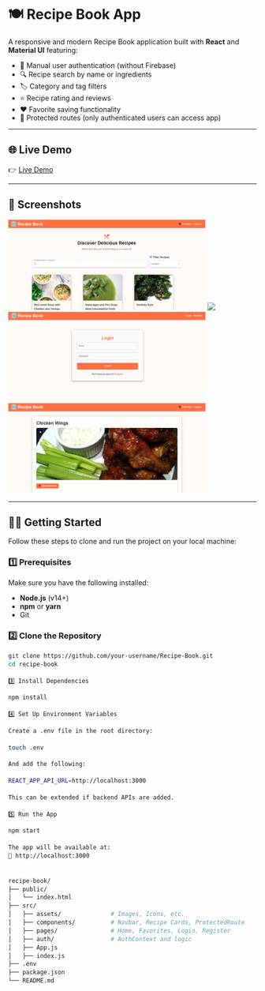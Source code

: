 # 🍽️ Recipe Book App

A responsive and modern Recipe Book application built with **React** and **Material UI** featuring:

- 🔐 Manual user authentication (without Firebase)
- 🔍 Recipe search by name or ingredients
- 🏷️ Category and tag filters
- ⭐ Recipe rating and reviews
- ❤️ Favorite saving functionality
- 🚫 Protected routes (only authenticated users can access app)

---

## 🌐 Live Demo

👉 [Live Demo](https://recipe-book.vercel.app/)

---

## 📸 Screenshots

<img src="./src/assets/1.png" width="400" />
<img src="../src/assets/2.png" width="400" />
<img src="./src/assets/3.png" width="400" />
<img src="./src/assets/5.png" width="400" />

---

## 🧑‍💻 Getting Started

Follow these steps to clone and run the project on your local machine:

### 1️⃣ Prerequisites

Make sure you have the following installed:

- **Node.js** (v14+)
- **npm** or **yarn**
- Git

### 2️⃣ Clone the Repository

```bash
git clone https://github.com/your-username/Recipe-Book.git
cd recipe-book

3️⃣ Install Dependencies

npm install

4️⃣ Set Up Environment Variables

Create a .env file in the root directory:

touch .env

And add the following:

REACT_APP_API_URL=http://localhost:3000

This can be extended if backend APIs are added.

5️⃣ Run the App

npm start

The app will be available at:
📍 http://localhost:3000


recipe-book/
├── public/
│   └── index.html
├── src/
│   ├── assets/              # Images, Icons, etc.
│   ├── components/          # Navbar, Recipe Cards, ProtectedRoute
│   ├── pages/               # Home, Favorites, Login, Register
│   ├── auth/                # AuthContext and logic
│   ├── App.js
│   ├── index.js
├── .env
├── package.json
└── README.md
